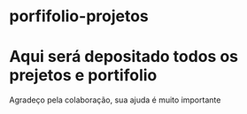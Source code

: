 # porfifolio-projetos
<h1>Aqui será depositado todos os prejetos e portifolio</h1>
<p>Agradeço pela colaboração, sua ajuda é muito importante</p>
